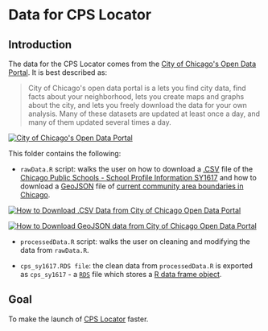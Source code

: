 # Data for CPS Locator

## Introduction

The data for the CPS Locator comes from the [City of Chicago's Open Data Portal](https://data.cityofchicago.org/#about). It is best described as:

> City of Chicago's open data portal is a lets you find city data, find facts about your neighborhood, lets you create maps and graphs about the city, and lets you freely download the data for your own analysis. Many of these datasets are updated at least once a day, and many of them updated several times a day.

[![City of Chicago's Open Data Portal](https://github.com/cenuno/shiny/raw/master/cps_locator/Images/CityofChicago_DataPortal_HomePage.png)](https://data.cityofchicago.org/)

This folder contains the following:

* `rawData.R` script: walks the user on how to download a [.CSV](https://en.wikipedia.org/wiki/Comma-separated_values) file of the [Chicago Public Schools - School Profile Information SY1617](https://data.cityofchicago.org/Education/Chicago-Public-Schools-School-Profile-Information-/8i6r-et8s/data) and how to download a [GeoJSON](http://geojson.org/) file of [current community area boundaries in Chicago](https://data.cityofchicago.org/Facilities-Geographic-Boundaries/Boundaries-Community-Areas-current-/cauq-8yn6).

[![How to Download .CSV Data from City of Chicago Open Data Portal](https://github.com/cenuno/shiny/raw/master/cps_locator/Images/Import_CPS_Data_Into_R.png)](https://data.cityofchicago.org/Education/Chicago-Public-Schools-School-Profile-Information-/8i6r-et8s/data)

[![How to Download GeoJSON data from City of Chicago Open Data Portal](https://github.com/cenuno/shiny/raw/master/cps_locator/Images/Import_CommunityArea_GeoJSON_Into_R.png)](https://data.cityofchicago.org/Facilities-Geographic-Boundaries/Boundaries-Community-Areas-current-/cauq-8yn6)

* `processedData.R` script: walks the user on cleaning and modifying the data from `rawData.R`.

* `cps_sy1617.RDS file`: the clean data from `processedData.R` is exported as `cps_sy1617` - a [`RDS`](http://stat.ethz.ch/R-manual/R-devel/library/base/html/readRDS.html) file which stores a [R data frame object](http://www.r-tutor.com/r-introduction/data-frame).

## Goal

To make the launch of [CPS Locator](https://cenuno.shinyapps.io/cps_locator/) faster.

